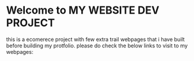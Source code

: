 # Welcome to MY WEBSITE DEV PROJECT
 
 this is a ecomerece project with few extra trail webpages that i have built before building my protfolio.
 please do check the below links to visit to my webpages:
 


